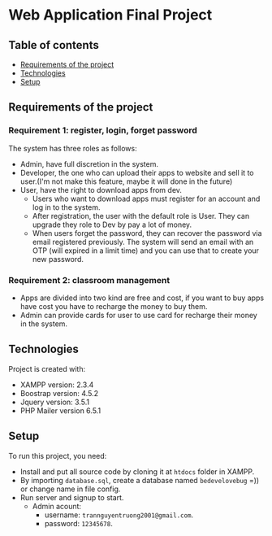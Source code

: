 # Web Application Final Project
## Table of contents
* [Requirements of the project](#requirements-of-the-project)
* [Technologies](#technologies)
* [Setup](#setup)

## Requirements of the project
### Requirement 1: register, login, forget password
The system has three roles as follows:
* Admin, have full discretion in the system.
* Developer, the one who can upload their apps to website and sell it to user.(I'm not make this feature, maybe it will done in the future)
* User, have the right to download apps from dev.
  - Users who want to download apps must register for an account and log in to the system. 
  - After registration, the user with the default role is User. They can upgrade they role to Dev by pay a lot of money.
  - When users forget the password, they can recover the password via email registered previously. The system will send an email with an OTP (will expired in a limit time) and you can use that to create your new password.
### Requirement 2: classroom management
* Apps are divided into two kind are free and cost, if you want to buy apps have cost you have to recharge the money to buy them.
* Admin can provide cards for user to use card for recharge their money in the system.
## Technologies
Project is created with:
* XAMPP version: 2.3.4
* Boostrap version: 4.5.2
* Jquery version: 3.5.1
* PHP Mailer version 6.5.1
	
## Setup
To run this project, you need:
- Install and put all source code by cloning it at ```htdocs``` folder in XAMPP.
- By importing ```database.sql```, create a database named ```bedevelovebug``` =)) or change name in file config.
- Run server and signup to start.
  - Admin acount:
    - username: ```trannguyentruong2001@gmail.com```.
    - password: ```12345678```.
